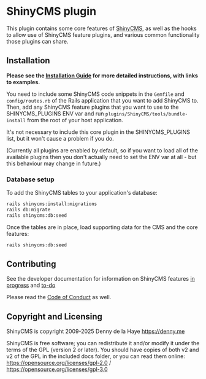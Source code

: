 # ShinyCMS plugin

This plugin contains some core features of [ShinyCMS](https://shinycms.org), as well as the hooks to allow use of ShinyCMS feature plugins, and various common functionality those plugins can share.


## Installation

**Please see the [Installation Guide](../../docs/INSTALL.md) for more detailed instructions, with links to examples.**

You need to include some ShinyCMS code snippets in the `Gemfile` and `config/routes.rb` of the Rails application that you want to add ShinyCMS to. Then, add any ShinyCMS feature plugins that you want to use to the SHINYCMS_PLUGINS ENV var and run `plugins/ShinyCMS/tools/bundle-install` from the root of your host application.

It's not necessary to include this core plugin in the SHINYCMS_PLUGINS list, but it won't cause a problem if you do.

(Currently all plugins are enabled by default, so if you want to load all of the available plugins then you don't actually need to set the ENV var at all - but this behaviour may change in future.)

### Database setup

To add the ShinyCMS tables to your application's database:
```bash
rails shinycms:install:migrations
rails db:migrate
rails shinycms:db:seed
```

Once the tables are in place, load supporting data for the CMS and the core features:
```bash
rails shinycms:db:seed
```

## Contributing

See the developer documentation for information on ShinyCMS features
[in progress](docs/Developer/Progress.md) and [to-do](docs/Developer/TODO.md)

Please read the [Code of Conduct](docs/code-of-conduct.md) as well.


## Copyright and Licensing

ShinyCMS is copyright 2009-2025 Denny de la Haye https://denny.me

ShinyCMS is free software; you can redistribute it and/or modify it under the terms of the GPL (version 2 or later). You should have copies of both v2 and v2 of the GPL in the included docs folder, or you can read them online: https://opensource.org/licenses/gpl-2.0 / https://opensource.org/licenses/gpl-3.0
